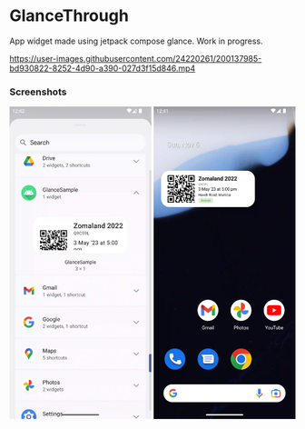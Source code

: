 # GlanceThrough
App widget made using jetpack compose glance. Work in progress.  


https://user-images.githubusercontent.com/24220261/200137985-bd930822-8252-4d90-a390-027d3f15d846.mp4

### Screenshots
<p align="left">
<img src="https://github.com/Damercy/GlanceThrough/blob/fcbba5fa44f42ef286ce4f212d6850857121f0e7/sample/static_sample_shortcut.webp" width="250px" height="550px"/>
<img src="https://github.com/Damercy/GlanceThrough/blob/fcbba5fa44f42ef286ce4f212d6850857121f0e7/sample/static_sample.webp" width="250px" height="550px"/>
</p>




